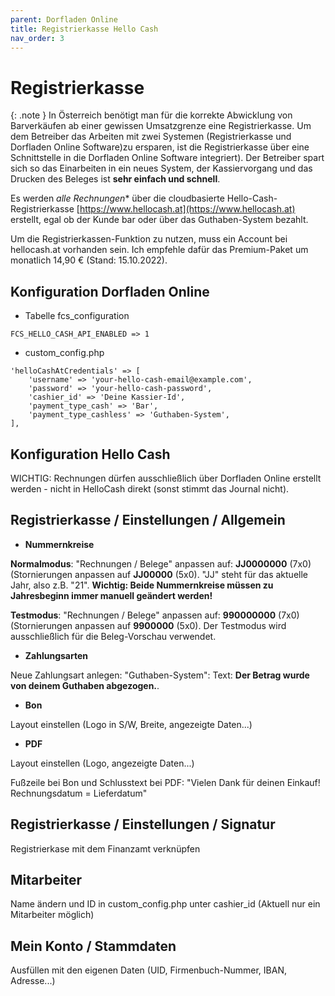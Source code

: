 ```yaml
---
parent: Dorfladen Online
title: Registrierkasse Hello Cash
nav_order: 3
---
```


# Registrierkasse

{: .note }
In Österreich benötigt man für die korrekte Abwicklung von Barverkäufen ab einer gewissen Umsatzgrenze eine Registrierkasse. Um dem Betreiber das Arbeiten mit zwei Systemen (Registrierkasse und Dorfladen Online Software)zu ersparen, ist die Registrierkasse über eine Schnittstelle in die Dorfladen Online Software integriert). Der Betreiber spart sich so das Einarbeiten in ein neues System, der Kassiervorgang und das Drucken des Beleges ist **sehr einfach und schnell**.

Es werden *alle Rechnungen** über die cloudbasierte Hello-Cash-Registrierkasse [https://www.hellocash.at](https://www.hellocash.at) erstellt, egal ob der Kunde bar oder über das Guthaben-System bezahlt.

Um die Registrierkassen-Funktion zu nutzen, muss ein Account bei hellocash.at vorhanden sein. Ich empfehle dafür das Premium-Paket um monatlich 14,90 € (Stand: 15.10.2022).


## Konfiguration Dorfladen Online

* Tabelle fcs_configuration

```
FCS_HELLO_CASH_API_ENABLED => 1
```

* custom_config.php

```
'helloCashAtCredentials' => [
    'username' => 'your-hello-cash-email@example.com',
    'password' => 'your-hello-cash-password',
    'cashier_id' => 'Deine Kassier-Id',
    'payment_type_cash' => 'Bar',
    'payment_type_cashless' => 'Guthaben-System',
],
```

## Konfiguration Hello Cash

WICHTIG: Rechnungen dürfen ausschließlich über Dorfladen Online erstellt werden - nicht in HelloCash direkt (sonst stimmt das Journal nicht).

## Registrierkasse / Einstellungen / Allgemein

* **Nummernkreise**

**Normalmodus**: "Rechnungen / Belege" anpassen auf: **JJ0000000** (7x0) (Stornierungen anpassen auf **JJ00000** (5x0). "JJ" steht für das aktuelle Jahr, also z.B. "21". **Wichtig: Beide Nummernkreise müssen zu Jahresbeginn immer manuell geändert werden!**

**Testmodus**: "Rechnungen / Belege" anpassen auf: **990000000** (7x0) (Stornierungen anpassen auf **9900000** (5x0). Der Testmodus wird ausschließlich für die Beleg-Vorschau verwendet.

* **Zahlungsarten**

Neue Zahlungsart anlegen: "Guthaben-System": Text: **Der Betrag wurde von deinem Guthaben abgezogen.**.

* **Bon**

Layout einstellen (Logo in S/W, Breite, angezeigte Daten...)

* **PDF**

Layout einstellen (Logo, angezeigte Daten...)

Fußzeile bei Bon und Schlusstext bei PDF: "Vielen Dank für deinen Einkauf! Rechnungsdatum = Lieferdatum"


## Registrierkasse / Einstellungen / Signatur

Registrierkase mit dem Finanzamt verknüpfen


## Mitarbeiter

Name ändern und ID in custom_config.php unter cashier_id (Aktuell nur ein Mitarbeiter möglich)


## Mein Konto / Stammdaten

Ausfüllen mit den eigenen Daten (UID, Firmenbuch-Nummer, IBAN, Adresse...)
